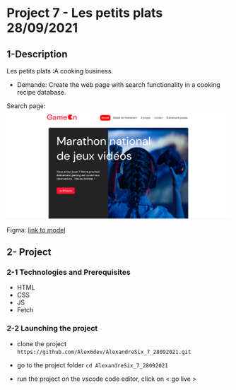 # Project 7 - Les petits plats  28/09/2021

## 1-Description
Les petits plats :A cooking business.
 
- Demande: 
Create the web page with search functionality in a cooking recipe database.


Search page:
<img src='https://github.com/Alex6dev/AlexandreSix_4_30062021/blob/methodeforeach/screens/screenHome.png' alt="screenshot"/>

Figma: [link to model](https://www.figma.com/file/xqeE1ZKlHUWi2Efo8r73NK/UI-Design-Les-Petits-Plats-FR?node-id=0%3A1)

## 2- Project

### 2-1 Technologies and Prerequisites
- HTML
- CSS
- JS
- Fetch

### 2-2 Launching the project


- clone the project 
`https://github.com/Alex6dev/AlexandreSix_7_28092021.git` 

- go to the project folder 
`cd AlexandreSix_7_28092021`

- run the project 
on the vscode code editor, click on < go live >